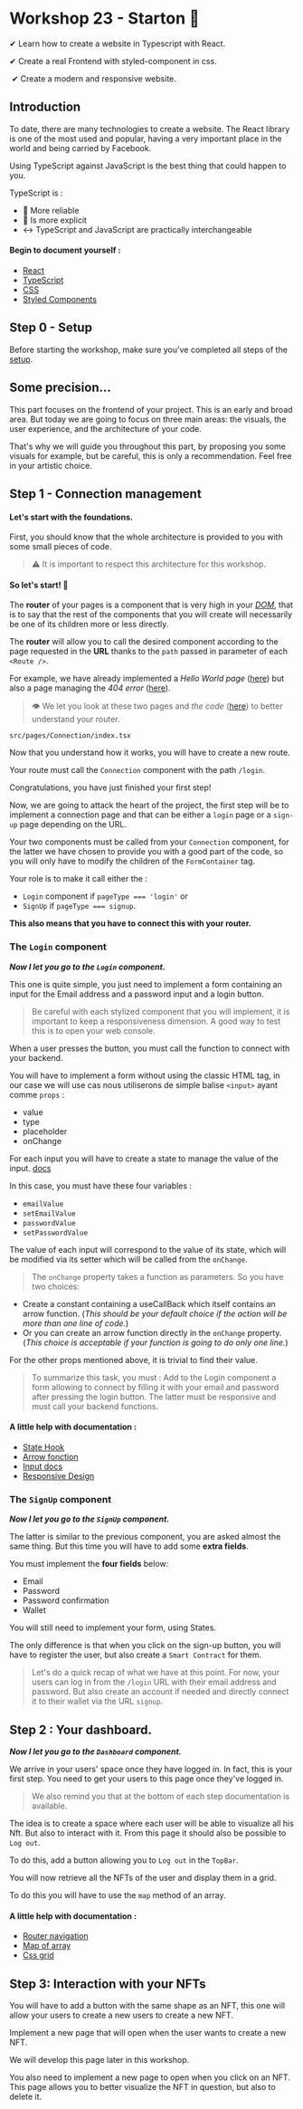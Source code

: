 # Workshop 23 - Starton 🚀

✔ Learn how to create a website in Typescript with React.
️

✔ Create a real Frontend with styled-component in css.

️
✔ Create a modern and responsive website.


## Introduction
To date, there are many technologies to create a website.
The React library is one of the most used and popular, having a very important place in the world and being carried by Facebook.

Using TypeScript against JavaScript is the best thing that could happen to you.

TypeScript is :
* 💪 More reliable 
* 🎯 Is more explicit
* ↔️ TypeScript and JavaScript are practically interchangeable

#### Begin to document yourself :
* [React](https://fr.reactjs.org/)
* [TypeScript](https://www.typescriptlang.org/)
* [CSS](https://developer.mozilla.org/fr/docs/Web/CSS)
* [Styled Components](https://styled-components.com/)

## Step 0 - Setup

Before starting the workshop, make sure you've completed all steps of the [setup](./SETUP.md).

## Some precision...

This part focuses on the frontend of your project. This is an early and broad area. But today we are going to focus on three main areas: the visuals, the user experience, and the architecture of your code.

That's why we will guide you throughout this part, by proposing you some visuals for example, but be careful, this is only a recommendation. Feel free in your artistic choice.

## Step 1 - Connection management

#### Let's start with the foundations.

First, you should know that the whole architecture is provided to you with some small pieces of code.
> ⚠️ It is important to respect this architecture for this workshop.

#### So let's start! 💪

The **router** of your pages is a component that is very high in your [_DOM_](https://www.wikiwand.com/en/Document_Object_Model), that is to say that the rest of the components that you will create will necessarily be one of its children more or less directly.

The **router** will allow you to call the desired component according to the page requested in the **URL** thanks to the `path` passed in parameter of each `<Route />`.

For example, we have already implemented a _Hello World page_ ([here](http://localhost:3000/hello)) but also a page managing the _404 error_ ([here](http://localhost:3000/404)).

> 👁️ We let you look at these two pages and _the code_ ([here](./front/src/pages/Router/index.tsx)) to better understand your router.

`src/pages/Connection/index.tsx`

Now that you understand how it works, you will have to create a new route.

Your route must call the `Connection` component with the path `/login`.

Congratulations, you have just finished your first step!

Now, we are going to attack the heart of the project, the first step will be to implement a connection page and that can be either a `login` page or a `sign-up` page depending on the URL.

Your two components must be called from your `Connection` component, for the latter we have chosen to provide you with a good part of the code, so you will only have to modify the children of the `FormContainer` tag.

Your role is to make it call either the :
- `Login` component if `pageType === 'login'` 
or
- `SignUp` if `pageType === signup`.

**This also means that you have to connect this with your router.**

### The `Login` component

_**Now I let you go to the `Login` component.**_

This one is quite simple, you just need to implement a form containing an input for the Email address
and a password input and a login button.

> Be careful with each stylized component that you will implement, it is important to keep a responsiveness dimension. A good way to test this is to open your web console.

When a user presses the button, you must call the function to connect with your backend.

You will have to implement a form without using the classic HTML tag, in our case we will use
cas nous utiliserons de simple balise `<input>` ayant comme `props` :
- value
- type
- placeholder
- onChange

For each input you will have to create a state to manage the value of the input.
[docs](https://fr.reactjs.org/docs/hooks-state.html)

In this case, you must have these four variables :
- `emailValue`
- `setEmailValue`
- `passwordValue`
- `setPasswordValue`


The value of each input will correspond to the value of its state, which will be modified
via its setter which will be called from the `onChange`.

> The `onChange` property takes a function as parameters. So you have two choices:
- Create a constant containing a useCallBack which itself contains an arrow function. (_This should be your default choice if the action will be more than one line of code._)
- Or you can create an arrow function directly in the `onChange` property. (_This choice is acceptable if your function is going to do only one line._)

For the other props mentioned above, it is trivial to find their value.

> To summarize this task, you must :
Add to the Login component a form allowing to connect by filling it with your email and password after pressing the login button. The latter must be responsive and must call your backend functions.

#### A little help with documentation :
- [State Hook](https://reactjs.org/docs/hooks-state.html#gatsby-focus-wrapper)
- [Arrow fonction](https://reactjs.org/docs/faq-functions.html#example-passing-params-using-arrow-functions)
- [Input docs](https://developer.mozilla.org/fr/docs/Web/HTML/Element/Input)
- [Responsive Design](https://developer.mozilla.org/en-US/docs/Learn/CSS/CSS_layout/Responsive_Design)

### The `SignUp` component

_**Now I let you go to the `SignUp` component.**_

The latter is similar to the previous component, you are asked almost the same thing.
But this time you will have to add some **extra fields**.

You must implement the **four fields** below:
- Email
- Password
- Password confirmation
- Wallet

You will still need to implement your form, using States.

The only difference is that when you click on the sign-up button, you will have to
register the user, but also create a `Smart Contract` for them.

> Let's do a quick recap of what we have at this point. For now, your users can log in from the `/login` URL with their email address and password. But also create an account if needed and directly connect it to their wallet via the URL `signup`.

## Step 2 : Your dashboard.

_**Now I let you go to the `Dashboard` component.**_

We arrive in your users' space once they have logged in. In fact, this is your first step. You need to get your users to this page once they've logged in.

> We also remind you that at the bottom of each step documentation is available.

The idea is to create a space where each user will be able to visualize all his Nft.
But also to interact with it. From this page it should also be possible to `Log out`.

To do this, add a button allowing you to `Log out` in the `TopBar`.

You will now retrieve all the NFTs of the user and display them in a grid.

To do this you will have to use the `map` method of an array.

#### A little help with documentation :
- [Router navigation](https://v5.reactrouter.com/web/api/history)
- [Map of array](https://developer.mozilla.org/en-US/docs/Web/JavaScript/Reference/Global_Objects/Array/map)
- [Css grid](https://developer.mozilla.org/en-US/docs/Web/CSS/CSS_Grid_Layout)

## Step 3: Interaction with your NFTs

You will have to add a button with the same shape as an NFT, this one will allow your users to create a new
users to create a new NFT.

Implement a new page that will open when the user wants to create a new NFT.

We will develop this page later in this workshop.

You also need to implement a new page to open when you click on an NFT.
This page allows you to better visualize the NFT in question, but also to delete it.
